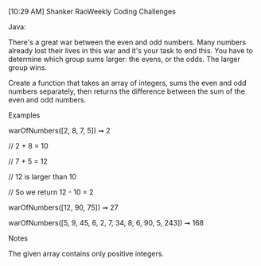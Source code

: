 [10:29 AM] Shanker RaoWeekly Coding Challenges


Java:



There's a great war between the even and odd numbers. Many numbers already lost their lives in this war and it's your task to end this. You have to determine which group sums larger: the evens, or the odds. The larger group wins.

Create a function that takes an array of integers, sums the even and odd numbers separately, then returns the difference between the sum of the even and odd numbers.



Examples

warOfNumbers([2, 8, 7, 5]) ➞ 2

// 2 + 8 = 10

// 7 + 5 = 12

// 12 is larger than 10

// So we return 12 - 10 = 2



warOfNumbers([12, 90, 75]) ➞ 27

warOfNumbers([5, 9, 45, 6, 2, 7, 34, 8, 6, 90, 5, 243]) ➞ 168



Notes

The given array contains only positive integers.